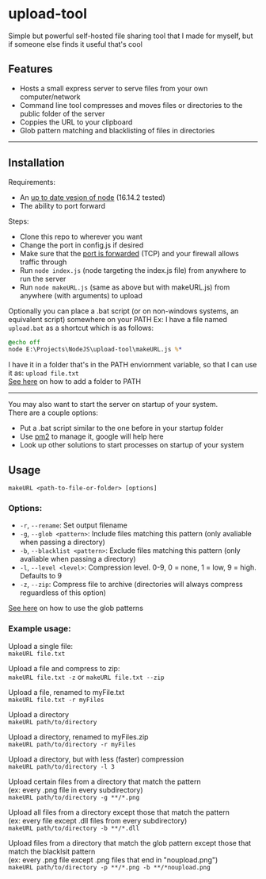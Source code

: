 # upload-tool

Simple but powerful self-hosted file sharing tool that I made for myself, but if someone else finds it useful that's cool

## Features
- Hosts a small express server to serve files from your own computer/network
- Command line tool compresses and moves files or directories to the public folder of the server
- Coppies the URL to your clipboard
- Glob pattern matching and blacklisting of files in directories

---

## Installation
Requirements:
- An [up to date vesion of node](https://nodejs.org/en/download/) (16.14.2 tested)
- The ability to port forward

Steps:
- Clone this repo to wherever you want
- Change the port in config.js if desired
- Make sure that the [port is forwarded](https://www.google.com/search?q=how+to+port+forward) (TCP) and your firewall allows traffic through
- Run `node index.js` (node targeting the index.js file) from anywhere to run the server
- Run `node makeURL.js` (same as above but with makeURL.js) from anywhere (with arguments) to upload

Optionally you can place a .bat script (or on non-windows systems, an equivalent script) somewhere on your PATH
Ex: I have a file named `upload.bat` as a shortcut which is as follows:
```bat
@echo off
node E:\Projects\NodeJS\upload-tool\makeURL.js %*
```
I have it in a folder that's in the PATH enviornment variable, so that I can use it as: `upload file.txt`\
[See here](https://gist.github.com/nex3/c395b2f8fd4b02068be37c961301caa7) on how to add a folder to PATH

---

You may also want to start the server on startup of your system.\
There are a couple options:
- Put a .bat script similar to the one before in your startup folder
- Use [pm2](https://github.com/Unitech/pm2) to manage it, google will help here
- Look up other solutions to start processes on startup of your system

## Usage

`makeURL <path-to-file-or-folder> [options]`

### Options:
- `-r`, `--rename`: Set output filename
- `-g`, `--glob <pattern>`: Include files matching this pattern (only avaliable when passing a directory)
- `-b`, `--blacklist <pattern>`: Exclude files matching this pattern (only avaliable when passing a directory)
- `-l`, `--level <level>`: Compression level. 0-9, 0 = none, 1 = low, 9 = high. Defaults to 9
- `-z`, `--zip`: Compress file to archive (directories will always compress reguardless of this option)

[See here](https://github.com/motemen/minimatch-cheat-sheet) on how to use the glob patterns

### Example usage:
Upload a single file:\
`makeURL file.txt`

Upload a file and compress to zip:\
`makeURL file.txt -z` or `makeURL file.txt --zip`

Upload a file, renamed to myFile.txt\
`makeURL file.txt -r myFiles`

Upload a directory\
`makeURL path/to/directory`

Upload a directory, renamed to myFiles.zip\
`makeURL path/to/directory -r myFiles`

Upload a directory, but with less (faster) compression\
`makeURL path/to/directory -l 3`

Upload certain files from a directory that match the pattern\
(ex: every .png file in every subdirectory)\
`makeURL path/to/directory -g **/*.png`

Upload all files from a directory except those that match the pattern\
(ex: every file except .dll files from every subdirectory)\
`makeURL path/to/directory -b **/*.dll`

Upload files from a directory that match the glob pattern except those that match the blacklsit pattern\
(ex: every .png file except .png files that end in "noupload.png")\
`makeURL path/to/directory -p **/*.png -b **/*noupload.png`
